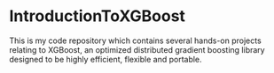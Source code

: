 # IntroductionToXGBoost
This is my code repository which contains several hands-on projects relating to XGBoost, an optimized distributed gradient boosting library designed to be highly efficient, flexible and portable.
